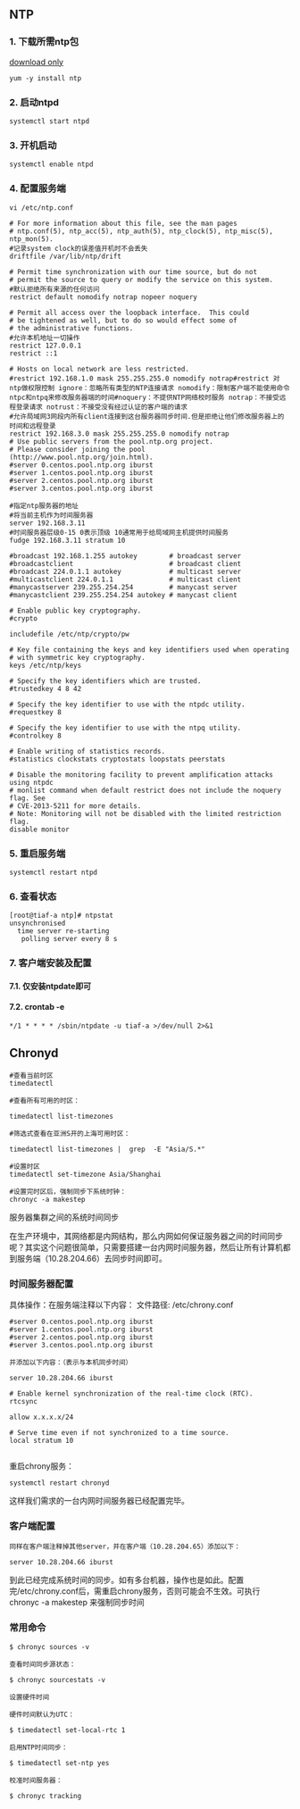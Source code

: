 ## NTP

### 1. 下载所需ntp包
[download only](YUM#^74cd60)
``` shell
yum -y install ntp
```
### 2. 启动ntpd
``` shell
systemctl start ntpd
```
### 3. 开机启动
``` shell
systemctl enable ntpd
```
### 4. 配置服务端
``` shell
vi /etc/ntp.conf
```

``` shell
# For more information about this file, see the man pages
# ntp.conf(5), ntp_acc(5), ntp_auth(5), ntp_clock(5), ntp_misc(5), ntp_mon(5).
#记录system clock的误差值开机时不会丢失
driftfile /var/lib/ntp/drift

# Permit time synchronization with our time source, but do not
# permit the source to query or modify the service on this system.
#默认拒绝所有来源的任何访问
restrict default nomodify notrap nopeer noquery

# Permit all access over the loopback interface.  This could
# be tightened as well, but to do so would effect some of
# the administrative functions.
#允许本机地址一切操作
restrict 127.0.0.1
restrict ::1

# Hosts on local network are less restricted.
#restrict 192.168.1.0 mask 255.255.255.0 nomodify notrap#restrict 对ntp做权限控制 ignore：忽略所有类型的NTP连接请求 nomodify：限制客户端不能使用命令ntpc和ntpq来修改服务器端的时间#noquery：不提供NTP网络校时服务 notrap：不接受远程登录请求 notrust：不接受没有经过认证的客户端的请求
#允许局域网3网段内所有client连接到这台服务器同步时间.但是拒绝让他们修改服务器上的时间和远程登录
restrict 192.168.3.0 mask 255.255.255.0 nomodify notrap
# Use public servers from the pool.ntp.org project.
# Please consider joining the pool (http://www.pool.ntp.org/join.html).
#server 0.centos.pool.ntp.org iburst
#server 1.centos.pool.ntp.org iburst
#server 2.centos.pool.ntp.org iburst
#server 3.centos.pool.ntp.org iburst

#指定ntp服务器的地址
#将当前主机作为时间服务器
server 192.168.3.11
#时间服务器层级0-15 0表示顶级 10通常用于给局域网主机提供时间服务
fudge 192.168.3.11 stratum 10

#broadcast 192.168.1.255 autokey        # broadcast server
#broadcastclient                        # broadcast client
#broadcast 224.0.1.1 autokey            # multicast server
#multicastclient 224.0.1.1              # multicast client
#manycastserver 239.255.254.254         # manycast server
#manycastclient 239.255.254.254 autokey # manycast client

# Enable public key cryptography.
#crypto

includefile /etc/ntp/crypto/pw

# Key file containing the keys and key identifiers used when operating
# with symmetric key cryptography.
keys /etc/ntp/keys

# Specify the key identifiers which are trusted.
#trustedkey 4 8 42

# Specify the key identifier to use with the ntpdc utility.
#requestkey 8

# Specify the key identifier to use with the ntpq utility.
#controlkey 8

# Enable writing of statistics records.
#statistics clockstats cryptostats loopstats peerstats

# Disable the monitoring facility to prevent amplification attacks using ntpdc
# monlist command when default restrict does not include the noquery flag. See
# CVE-2013-5211 for more details.
# Note: Monitoring will not be disabled with the limited restriction flag.
disable monitor
```

### 5. 重启服务端
``` shell
systemctl restart ntpd
```
### 6. 查看状态
``` shell
[root@tiaf-a ntp]# ntpstat
unsynchronised
  time server re-starting
   polling server every 8 s

```

### 7. 客户端安装及配置
#### 7.1. 仅安装ntpdate即可
#### 7.2. crontab -e

``` shell
*/1 * * * * /sbin/ntpdate -u tiaf-a >/dev/null 2>&1
```


## Chronyd

``` shell
#查看当前时区
timedatectl

#查看所有可用的时区：

timedatectl list-timezones

#筛选式查看在亚洲S开的上海可用时区：

timedatectl list-timezones |  grep  -E "Asia/S.*"

#设置时区
timedatectl set-timezone Asia/Shanghai

#设置完时区后，强制同步下系统时钟：
chronyc -a makestep

```

服务器集群之间的系统时间同步

在生产环境中，其网络都是内网结构，那么内网如何保证服务器之间的时间同步呢？其实这个问题很简单，只需要搭建一台内网时间服务器，然后让所有计算机都到服务端（10.28.204.66）去同步时间即可。

### 时间服务器配置

具体操作：在服务端注释以下内容：
文件路径: /etc/chrony.conf
``` shell
#server 0.centos.pool.ntp.org iburst
#server 1.centos.pool.ntp.org iburst
#server 2.centos.pool.ntp.org iburst
#server 3.centos.pool.ntp.org iburst

并添加以下内容：（表示与本机同步时间）

server 10.28.204.66 iburst

# Enable kernel synchronization of the real-time clock (RTC).
rtcsync

allow x.x.x.x/24

# Serve time even if not synchronized to a time source.
local stratum 10


```
重启chrony服务：
```shell
systemctl restart chronyd
```

这样我们需求的一台内网时间服务器已经配置完毕。


### 客户端配置

``` shell
同样在客户端注释掉其他server，并在客户端（10.28.204.65）添加以下：

server 10.28.204.66 iburst
```
到此已经完成系统时间的同步。如有多台机器，操作也是如此。配置完/etc/chrony.conf后，需重启chrony服务，否则可能会不生效。可执行  chronyc -a makestep 来强制同步时间

### 常用命令

``` shell
$ chronyc sources -v

查看时间同步源状态：

$ chronyc sourcestats -v

设置硬件时间

硬件时间默认为UTC：

$ timedatectl set-local-rtc 1

启用NTP时间同步：

$ timedatectl set-ntp yes

校准时间服务器：

$ chronyc tracking
```
